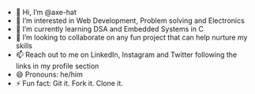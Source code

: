 - 👋 Hi, I’m @axe-hat
- 👀 I’m interested in Web Development, Problem solving and Electronics
- 🌱 I’m currently learning DSA and Embedded Systems in C
- 💞️ I’m looking to collaborate on any fun project that can help nurture my skills
- 📫 Reach out to me on LinkedIn, Instagram and Twitter following the links in my profile section
- 😄 Pronouns: he/him
- ⚡ Fun fact: Git it. Fork it. Clone it.

<!---
axe-hat/axe-hat is a ✨ special ✨ repository because its `README.md` (this file) appears on your GitHub profile.
You can click the Preview link to take a look at your changes.
--->
